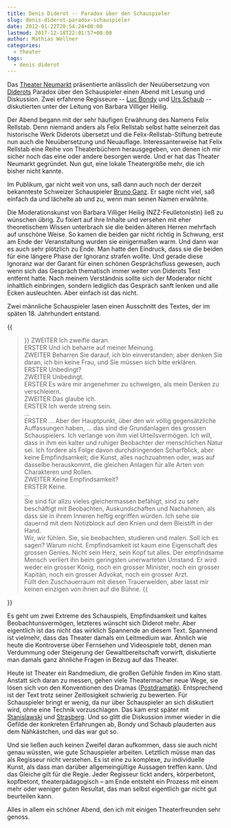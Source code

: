 ```yaml
---
title: Denis Diderot -- Paradox über den Schauspieler
slug: denis-diderot-paradox-schauspieler
date: 2012-01-22T20:54:24+00:00
lastmod: 2017-12-18T22:01:57+00:00
author: Mathias Wellner
categories:
  - theater
tags:
  - denis diderot
---
```

Das [Theater Neumarkt](http://www.theaterneumarkt.ch) präsentierte anlässlich der Neuübersetzung von [Diderots](http://de.wikipedia.org/wiki/Denis_Diderot) Paradox über den Schauspieler einen Abend mit Lesung und Diskussion. Zwei erfahrene Regisseure -- [Luc Bondy](http://de.wikipedia.org/wiki/Luc_Bondy) und [Urs Schaub](http://www.buchstart.ch/de/autoren/Schaub_Urs/811.html) -- diskutierten unter der Leitung von Barbara Villiger Heilig. 

Der Abend begann mit der sehr häufigen Erwähnung des Namens Felix Rellstab. Denn niemand anders als Felix Rellstab selbst hatte seinerzeit das historische Werk Diderots übersetzt und die Felix-Rellstab-Stiftung betreute nun auch die Neuübersetzung und Neuauflage. Interessanterweise hat Felix Rellstab eine Reihe von Theaterbüchern herausgegeben, von denen ich mir sicher noch das eine oder andere besorgen werde. Und er hat das Theater Neumarkt gegründet. Nun gut, eine lokale Theatergröße mehr, die ich bisher nicht kannte. 

Im Publikum, gar nicht weit von uns, saß dann auch noch der derzeit bekannteste Schweizer Schauspieler [Bruno Ganz](http://de.wikipedia.org/wiki/Bruno_Ganz). Er sagte nicht viel, saß einfach da und lächelte ab und zu, wenn man seinen Namen erwähnte.

Die Moderationskunst von Barbara Villiger Heilig (NZZ-Feulletonistin) ließ zu wünschen übrig. Zu fixiert auf ihre Inhalte und versehen mit eher theoretischem Wissen unterbrach sie die beiden älteren Herren mehrfach auf unschöne Weise. So kamen die beiden gar nicht richtig in Schwung, erst am Ende der Veranstaltung wurden sie einigermaßen warm. Und dann war es auch sehr plötzlich zu Ende. Man hatte den Eindruck, dass sie die beiden für eine längere Phase der Ignoranz strafen wollte. Und gerade diese Ignoranz war der Garant für einen schönen Gesprächsfluss gewesen, auch wenn sich das Gespräch thematisch immer weiter von Diderots Text entfernt hatte. Nach meinem Verständnis sollte sich der Moderator nicht inhaltlich einbringen, sondern lediglich das Gespräch sanft lenken und alle Ecken ausleuchten. Aber einfach ist das nicht. 

Zwei männliche Schauspieler lasen einen Ausschnitt des Textes, der im späten 18. Jahrhundert entstand. 

{{<blockquote cite="Denis Diderot, Paradox über den Schauspieler, Übersetzung von Felix Rellstab">}}
ZWEITER Ich zweifle daran.<br>
ERSTER Und ich beharre auf meiner Meinung.<br>
ZWEITER Beharren Sie darauf, ich bin einverstanden; aber denken Sie daran, ich bin keine Frau, und Sie müssen sich bitte erklären.<br>
ERSTER Unbedingt?<br>
ZWEITER Unbedingt.<br>
ERSTER Es wäre mir angenehmer zu schweigen, als mein Denken zu verschleiern.<br>
ZWEITER Das glaube ich.<br>
ERSTER Ich werde streng sein.<br>
&#8230;<br>
ERSTER &#8230; Aber der Hauptpunkt, über den wir völlig gegensätzliche Auffassungen haben, &#8230; das sind die Grundanlagen des grossen Schauspielers. Ich verlange von ihm viel Urteilsvermögen. Ich will, dass in ihm ein kalter und ruhiger Beobachter der menschlichen Natur sei. Ich fordere als Folge davon durchdringenden Scharfblick, aber keine Empfindsamkeit; die Kunst, alles nachzuahmen oder, was auf dasselbe herauskommt, die gleichen Anlagen für alle Arten von Charakteren und Rollen.<br>
ZWEITER Keine Empfindsamkeit?<br>
ERSTER Keine.<br>
&#8230;<br>
Sie sind für allzu vieles gleichermassen befähigt, sind zu sehr beschäftigt mit Beobachten, Auskundschaften und Nachahmen, als dass sie in ihrem Inneren heftig ergriffen würden. Ich sehe sie dauernd mit dem Notizblock auf den Knien und dem Bleistift in der Hand. <br>
Wir, wir fühlen. Sie, sie beobachten, studieren und malen. Soll ich es sagen? Warum nicht. Empfindsamkeit ist kaum eine Eigenschaft des grossen Genies. Nicht sein Herz, sein Kopf tut alles. Der empfindsame Mensch verliert ihn beim geringsten unerwarteten Umstand. Er wird weder ein grosser König, noch ein grosser Minister, noch ein grosser Kapitän, noch ein grosser Advokat, noch ein grosser Arzt. <br>
Füllt den Zuschauerraum mit diesen Trauerweiden, aber lasst mir keinen einzigen von ihnen auf die Bühne. 
{{</blockquote>}}

Es geht um zwei Extreme des Schauspiels, Empfindsamkeit und kaltes Beobachtunsvermögen, letzteres wünscht sich Diderot mehr. Aber eigentlich ist das nicht das wirklich Spannende an diesem Text. Spannend ist vielmehr, dass das Theater damals ein Leitmedium war. Ähnlich wie heute die Kontroverse über Fernsehen und Videospiele tobt, denen man Verdummung oder Steigerung der Gewaltbereitschaft vorwirft, diskutierte man damals ganz ähnliche Fragen in Bezug auf das Theater. 

Heute ist Theater ein Randmedium, die großen Gefühle finden im Kino statt. Anstatt sich daran zu messen, gehen viele Theatermacher neue Wege, sie lösen sich von den Konventionen des Dramas ([Postdramatik](http://de.wikipedia.org/wiki/Postdramatisches_Theater)). Entsprechend ist der Text trotz seiner Zeitlosigkeit schwierig zu bewerten. Für Schauspieler bringt er wenig, da nur über Schauspieler an sich diskutiert wird, ohne eine Technik vorzuschlagen. Das kam erst später mit [Stanislawski](http://de.wikipedia.org/wiki/Konstantin_Sergejewitsch_Stanislawski) und [Strasberg](http://de.wikipedia.org/wiki/Lee_Strasberg). Und so glitt die Diskussion immer wieder in die Gefilde der konkreten Erfahrungen ab, Bondy und Schaub plauderten aus dem Nähkästchen, und das war gut so. 

Und sie ließen auch keinen Zweifel daran aufkommen, dass sie auch nicht genau wüssten, wie gute Schauspieler arbeiten. Letztlich müsse man das als Regisseur nicht verstehen. Es ist eine zu komplexe, zu individuelle Kunst, als dass man darüber allgemeingültige Aussagen treffen kann. Und das Gleiche gilt für die Regie. Jeder Regisseur tickt anders, körperbetont, kopfbetont, theaterpädagogisch &ndash; am Ende entsteht ein Prozess mit einem mehr oder weniger guten Resultat, das man selbst eigentlich gar nicht gut beurteilen kann. 

Alles in allem ein schöner Abend, den ich mit einigen Theaterfreunden sehr genoss.